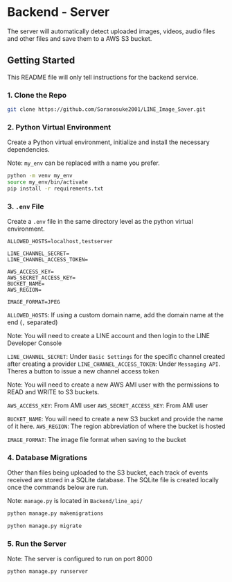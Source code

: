 # Backend - Server

The server will automatically detect uploaded images, videos, audio files and other files and save them to a AWS S3 bucket.

## Getting Started

This README file will only tell instructions for the backend service.

### 1. Clone the Repo

```bash
git clone https://github.com/Soranosuke2001/LINE_Image_Saver.git
```

### 2. Python Virtual Environment

Create a Python virtual environment, initialize and install the necessary dependencies.

Note: `my_env` can be replaced with a name you prefer.

```bash
python -m venv my_env
source my_env/bin/activate
pip install -r requirements.txt
```

### 3. `.env` File

Create a `.env` file in the same directory level as the python virtual environment.

```
ALLOWED_HOSTS=localhost,testserver

LINE_CHANNEL_SECRET=
LINE_CHANNEL_ACCESS_TOKEN=

AWS_ACCESS_KEY=
AWS_SECRET_ACCESS_KEY=
BUCKET_NAME=
AWS_REGION=

IMAGE_FORMAT=JPEG
```

`ALLOWED_HOSTS`: If using a custom domain name, add the domain name at the end (`,` separated)

Note: You will need to create a LINE account and then login to the LINE Developer Console

`LINE_CHANNEL_SECRET`: Under `Basic Settings` for the specific channel created after creating a provider
`LINE_CHANNEL_ACCESS_TOKEN`: Under `Messaging API`. Theres a button to issue a new channel access token

Note: You will need to create a new AWS AMI user with the permissions to READ and WRITE to S3 buckets.

`AWS_ACCESS_KEY`: From AMI user
`AWS_SECRET_ACCESS_KEY`: From AMI user

`BUCKET_NAME`: You will need to create a new S3 bucket and provide the name of it here.
`AWS_REGION`: The region abbreviation of where the bucket is hosted

`IMAGE_FORMAT`: The image file format when saving to the bucket

### 4. Database Migrations

Other than files being uploaded to the S3 bucket, each track of events received are stored in a SQLite database. The SQLite file is created locally once the commands below are run.

Note: `manage.py` is located in `Backend/line_api/`

```python
python manage.py makemigrations
```

```python
python manage.py migrate
```

### 5. Run the Server

Note: The server is configured to run on port 8000

```python
python manage.py runserver
```
